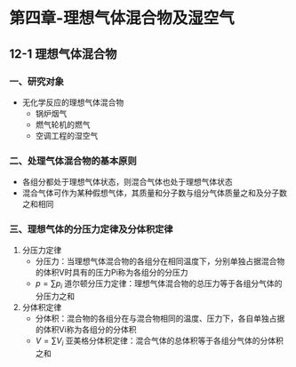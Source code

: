 # 第四章-理想气体混合物及湿空气
## 12-1 理想气体混合物
### 一、研究对象
- 无化学反应的理想气体混合物
	- 锅炉烟气
	- 燃气轮机的燃气
	- 空调工程的湿空气
### 二、处理气体混合物的基本原则
- 各组分都处于理想气体状态，则混合气体也处于理想气体状态
- 混合气体可作为某种假想气体，其质量和分子数与组分气体质量之和及分子数之和相同
### 三、理想气体的分压力定律及分体积定律
1. 分压力定律
	- 分压力：当理想气体混合物的各组分在相同温度下，分别单独占据混合物的体积V时具有的压力Pi称为各组分的分压力
	-  $p = \sum p_i$ 道尔顿分压力定律：理想气体混合物的总压力等于各组分气体的分压力之和
2. 分体积定律
	- 分体积：混合物的各组分在与混合物相同的温度、压力下，各自单独占据的体积Vi称为各组分的分体积 
	-  $V = \sum V_i$ 亚美格分体积定律：混合气体的总体积等于各组分气体的分体积之和
